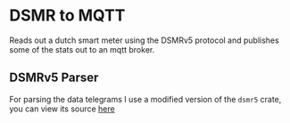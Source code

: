 # DSMR to MQTT
Reads out a dutch smart meter using the DSMRv5 protocol 
and publishes some of the stats out to an mqtt broker.

## DSMRv5 Parser
For parsing the data telegrams I use a modified version of the `dsmr5` crate,
you can view its source [here](https://github.com/NULLx76/dsmr5)
